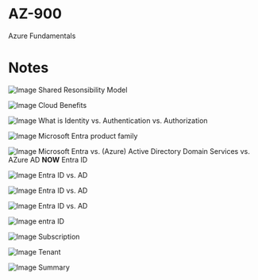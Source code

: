 # AZ-900
Azure Fundamentals

# Notes


![Image](/Assets/01-shared-responsibility.png)
Shared Resonsibility Model

![Image](/Assets/02-benefit-summarized.png)
Cloud Benefits

![Image](/Assets/03-defining-identification-authentication-authorization.png)
What is Identity vs. Authentication vs. Authorization

![Image](/Assets/04-microsoft-entra.png)
Microsoft Entra product family

![Image](/Assets/05-directory-services.png)
Microsoft Entra vs. (Azure) Active Directory Domain Services vs. AZure AD **NOW** Entra ID

![Image](/Assets/06-AzureAD-vs-AD.png)
Entra ID vs. AD

![Image](/Assets/07-AzureAD-vs-AD.png)
Entra ID vs. AD

![Image](/Assets/08-AzureAD-vs-AD.png)
Entra ID vs. AD

![Image](/Assets/09-azure-active-directory.png)
entra ID

![Image](/Assets/10-azure-active-directory-org-vs-tenant.png)
Subscription

![Image](/Assets/10-azure-active-directory-org.png)
Tenant

![Image](/Assets/10-azure-active-directory-summary.png)
Summary